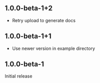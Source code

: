## 1.0.0-beta-1+2

* Retry upload to generate docs

## 1.0.0-beta-1+1

* Use newer version in example directory

## 1.0.0-beta-1

Initial release